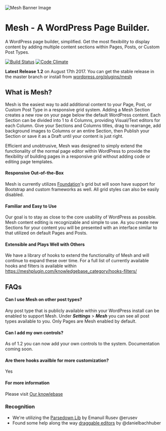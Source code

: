 ![Mesh Banner Image](https://meshplugin.com/wp-content/uploads/2017/08/banner-1544x500.png)
# Mesh - A WordPress Page Builder.

A WordPress page builder, simplified. Get the most flexibility to display content by adding multiple content sections within Pages, Posts, or Custom Post Types.

[![Build Status](https://travis-ci.org/linchpin/mesh.svg?branch=master)](https://travis-ci.org/linchpin/mesh) [![Code Climate](https://codeclimate.com/github/linchpin/mesh/badges/gpa.svg)](https://codeclimate.com/github/linchpin/mesh)

**Latest Release 1.2** on August 17th 2017. You can get the stable release in the master branch or install from [wordpress.org/plugins/mesh](https://wordpress.org/plugins/mesh)

## What is Mesh?

Mesh is the easiest way to add additional content to your Page, Post, or Custom Post Type in a responsive grid system. Adding a Mesh Section creates a new row on your page below the default WordPress content. Each Section can be divided into 1 to 4 Columns, providing Visual/Text editors for each Column. Give your Sections and Columns titles, drag to rearrange, add background images to Columns or an entire Section, then Publish your Section or save it as a Draft until your content is just right.

Efficient and unobtrusive, Mesh was designed to simply extend the functionality of the normal page editor within WordPress to provide the flexibility of building pages in a responsive grid without adding code or editing page templates.

#### Responsive Out-of-the-Box

Mesh is currently utilizes [Foundation](http://foundation.zurb.com)'s grid but will soon have support for Bootstrap and custom frameworks as well. All grid styles can also be easily disabled.

#### Familiar and Easy to Use

Our goal is to stay as close to the core usability of WordPress as possible. Mesh content editing is recognizable and simple to use. As you create new Sections for your content you will be presented with an interface similar to that utilized on default Pages and Posts.

#### Extensible and Plays Well with Others

We have a library of hooks to extend the functionality of Mesh and will continue to expand these over time. For a full list of currently available hooks and filters is available within https://meshplugin.com/knowledgebase_category/hooks-filters/

## FAQs

#### Can I use Mesh on other post types?
Any post type that is publicly available within your WordPress install can be enabled to support Mesh. Under _**Settings**_ > _**Mesh**_ you can see all post types available to you. Only Pages are Mesh enabled by default.

#### Can I add my own controls?
As of 1.2 you can now add your own controls to the system. Documentation coming soon.

#### Are there hooks availble for more customization?
Yes

#### For more information
Please visit [Our knowlebase](https://meshplugin.com/knowledgebase/)

### Recognition

* We're utilizing the [Parsedown Lib](https://github.com/erusev/parsedown) by Emanuil Rusev @erusev
* Found some help along the way [draggable editors](https://github.com/alleyinteractive/wordpress-fieldmanager/blob/master/js/richtext.js#L58-L95) by @danielbachhuber